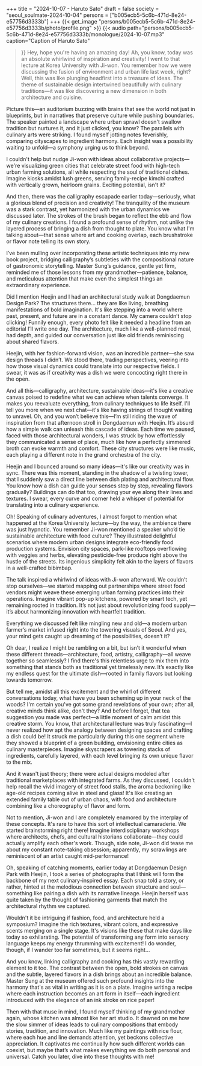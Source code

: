 +++
title = "2024-10-07 - Haruto Sato"
draft = false
society = "seoul_soulmate-2024-10-04"
persons = ["b005ecb5-5c6b-471d-8e24-e57756d3333b"]
+++
{{< get_image "persons/b005ecb5-5c6b-471d-8e24-e57756d3333b/photo/profile.png" >}}
{{< audio
    path="persons/b005ecb5-5c6b-471d-8e24-e57756d3333b/monologue/2024-10-07.mp3" 
    caption="Caption of Haruto Sato"
>}}
Hey, hope you're having an amazing day!
Ah, you know, today was an absolute whirlwind of inspiration and creativity! I went to that lecture at Korea University with Ji-won. You remember how we were discussing the fusion of environment and urban life last week, right? Well, this was like plunging headfirst into a treasure of ideas. The theme of sustainable design intertwined beautifully with culinary traditions—it was like discovering a new dimension in both architecture and cuisine.

Picture this—an auditorium buzzing with brains that see the world not just in blueprints, but in narratives that preserve culture while pushing boundaries. The speaker painted a landscape where urban sprawl doesn't swallow tradition but nurtures it, and it just clicked, you know? The parallels with culinary arts were striking. I found myself jotting notes feverishly, comparing cityscapes to ingredient harmony. Each insight was a possibility waiting to unfold—a symphony urging us to think beyond.

I couldn't help but nudge Ji-won with ideas about collaborative projects—we're visualizing green cities that celebrate street food with high-tech urban farming solutions, all while respecting the soul of traditional dishes. Imagine kiosks amidst lush greens, serving family-recipe kimchi crafted with vertically grown, heirloom grains. Exciting potential, isn't it?

And then, there was the calligraphy escapade earlier today—seriously, what a glorious blend of precision and creativity! The tranquility of the museum was a stark contrast, yet harmonized with the urban dynamics we discussed later. The strokes of the brush began to reflect the ebb and flow of my culinary creations. I found a profound sense of rhythm, not unlike the layered process of bringing a dish from thought to plate. You know what I'm talking about—that sense where art and cooking overlap, each brushstroke or flavor note telling its own story.

I’ve been mulling over incorporating these artistic techniques into my new book project, bridging calligraphy’s subtleties with the compositional nature of gastronomic storytelling. Master Sung’s guidance, gentle yet firm, reminded me of those lessons from my grandmother—patience, balance, and meticulous attention that make even the simplest things an extraordinary experience.

Did I mention Heejin and I had an architectural study walk at Dongdaemun Design Park? The structures there... they are like living, breathing manifestations of bold imagination. It's like stepping into a world where past, present, and future are in a constant dance. My camera couldn’t stop clicking! Funnily enough, every photo felt like it needed a headline from an editorial I’ll write one day. The architecture, much like a well-planned meal, had depth, and guided our conversation just like old friends reminiscing about shared flavors.

Heejin, with her fashion-forward vision, was an incredible partner—she saw design threads I didn’t. We stood there, trading perspectives, veering into how those visual dynamics could translate into our respective fields. I swear, it was as if creativity was a dish we were concocting right there in the open.

And all this—calligraphy, architecture, sustainable ideas—it's like a creative canvas poised to redefine what we can achieve when talents converge. It makes you reevaluate everything, from culinary techniques to life itself. I'll tell you more when we next chat—it's like having strings of thought waiting to unravel.
Oh, and you won’t believe this—I’m still riding the wave of inspiration from that afternoon stroll in Dongdaemun with Heejin. It’s absurd how a simple walk can unleash this cascade of ideas. Each time we paused, faced with those architectural wonders, I was struck by how effortlessly they communicated a sense of place, much like how a perfectly simmered broth can evoke warmth and comfort. These city structures were like music, each playing a different note in the grand orchestra of the city.

Heejin and I bounced around so many ideas—it's like our creativity was in sync. There was this moment, standing in the shadow of a twisting tower, that I suddenly saw a direct line between dish plating and architectural flow. You know how a dish can guide your senses step by step, revealing flavors gradually? Buildings can do that too, drawing your eye along their lines and textures. I swear, every curve and corner held a whisper of potential for translating into a culinary experience.

Oh! Speaking of culinary adventures, I almost forgot to mention what happened at the Korea University lecture—by the way, the ambience there was just hypnotic. You remember Ji-won mentioned a speaker who’d tie sustainable architecture with food culture? They illustrated delightful scenarios where modern urban designs integrate eco-friendly food production systems. Envision city spaces, park-like rooftops overflowing with veggies and herbs, elevating pesticide-free produce right above the hustle of the streets. Its ingenious simplicity felt akin to the layers of flavors in a well-crafted bibimbap.

The talk inspired a whirlwind of ideas with Ji-won afterward. We couldn’t stop ourselves—we started mapping out partnerships where street food vendors might weave these emerging urban farming practices into their operations. Imagine vibrant pop-up kitchens, powered by smart tech, yet remaining rooted in tradition. It’s not just about revolutionizing food supply—it’s about harmonizing innovation with heartfelt tradition.

Everything we discussed felt like mingling new and old—a modern urban farmer’s market infused right into the towering visuals of Seoul. And yes, your mind gets caught up dreaming of the possibilities, doesn’t it?

Oh dear, I realize I might be rambling on a bit, but isn’t it wonderful when these different threads—architecture, food, artistry, calligraphy—all weave together so seamlessly? I find there's this relentless urge to mix them into something that stands both as traditional yet timelessly new. It’s exactly like my endless quest for the ultimate dish—rooted in family flavors but looking towards tomorrow.

But tell me, amidst all this excitement and the whirl of different conversations today, what have you been scheming up in your neck of the woods? I'm certain you've got some grand revelations of your own; after all, creative minds think alike, don't they? And before I forget, that tea suggestion you made was perfect—a little moment of calm amidst this creative storm.
You know, that architectural lecture was truly fascinating—I never realized how apt the analogy between designing spaces and crafting a dish could be! It struck me particularly during this one segment where they showed a blueprint of a green building, envisioning entire cities as culinary masterpieces. Imagine skyscrapers as towering stacks of ingredients, carefully layered, with each level bringing its own unique flavor to the mix.

And it wasn't just theory; there were actual designs modeled after traditional marketplaces with integrated farms. As they discussed, I couldn't help recall the vivid imagery of street food stalls, the aroma beckoning like age-old recipes coming alive in steel and glass! It's like creating an extended family table out of urban chaos, with food and architecture combining like a choreography of flavor and form.

Not to mention, Ji-won and I are completely enamored by the interplay of these concepts. It's rare to have this sort of intellectual camaraderie. We started brainstorming right there! Imagine interdisciplinary workshops where architects, chefs, and cultural historians collaborate—they could actually amplify each other's work. Though, side note, Ji-won did tease me about my constant note-taking obsession; apparently, my scrawlings are reminiscent of an artist caught mid-performance!

Oh, speaking of catching moments, earlier today at Dongdaemun Design Park with Heejin, I took a series of photographs that I think will form the backbone of my next culinary-inspired essay. Each snap told a story, or rather, hinted at the melodious connection between structure and soul—something like pairing a dish with its narrative lineage. Heejin herself was quite taken by the thought of fashioning garments that match the architectural rhythm we captured. 

Wouldn't it be intriguing if fashion, food, and architecture held a symposium? Imagine the rich textures, vibrant colors, and expressive scents merging on a single stage. It's visions like these that make days like today so exhilarating. The potential of transforming any form into sensory language keeps my energy thrumming with excitement! I do wonder, though, if I wander too far sometimes, but it seems right...

And you know, linking calligraphy and cooking has this vastly rewarding element to it too. The contrast between the open, bold strokes on canvas and the subtle, layered flavors in a dish brings about an incredible balance. Master Sung at the museum offered such profound insights into the harmony that's as vital in writing as it is on a plate. Imagine writing a recipe where each instruction becomes an art form in itself—each ingredient introduced with the elegance of an ink stroke on rice paper!

Then with that muse in mind, I found myself thinking of my grandmother again, whose kitchen was almost like her art studio. It dawned on me how the slow simmer of ideas leads to culinary compositions that embody stories, tradition, and innovation. Much like my paintings with rice flour, where each hue and line demands attention, yet beckons collective appreciation. It captivates me continually how such different worlds can coexist, but maybe that’s what makes everything we do both personal and universal.
Catch you later, dive into these thoughts with me!
